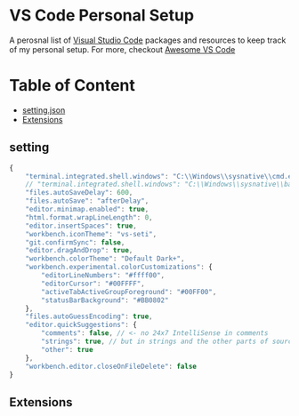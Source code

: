 # VS Code Personal Setup
A perosnal list of [Visual Studio Code](https://code.visualstudio.com/) packages and resources to keep track of my personal setup.
For more, checkout [Awesome VS Code](https://github.com/viatsko/awesome-vscode)

# Table of Content
- [setting.json](#setting)
- [Extensions](#extensions)

## setting
```javascript
{
	"terminal.integrated.shell.windows": "C:\\Windows\\sysnative\\cmd.exe",
	// "terminal.integrated.shell.windows": "C:\\Windows\\sysnative\\bash.exe",
	"files.autoSaveDelay": 600,
	"files.autoSave": "afterDelay",
	"editor.minimap.enabled": true,
	"html.format.wrapLineLength": 0,
	"editor.insertSpaces": true,
	"workbench.iconTheme": "vs-seti",
	"git.confirmSync": false,
	"editor.dragAndDrop": true,
	"workbench.colorTheme": "Default Dark+",
	"workbench.experimental.colorCustomizations": {
		"editorLineNumbers": "#ffff00",
		"editorCursor": "#00FFFF",
		"activeTabActiveGroupForeground": "#00FF00",
		"statusBarBackground": "#BB0802"
	},
	"files.autoGuessEncoding": true,
	"editor.quickSuggestions": {
		"comments": false, // <- no 24x7 IntelliSense in comments
		"strings": true, // but in strings and the other parts of source files
		"other": true
	},
	"workbench.editor.closeOnFileDelete": false
}
```

## Extensions



